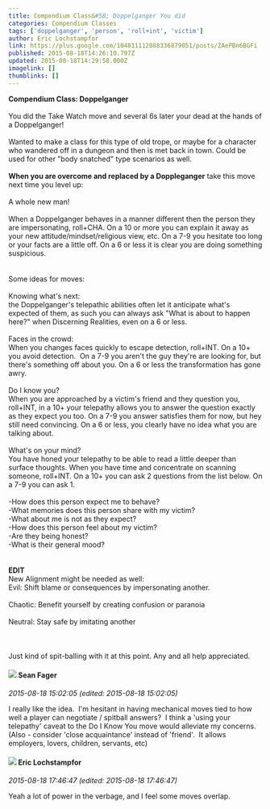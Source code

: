 ```yaml
---
title: Compendium Class&#58; Doppelganger You did
categories: Compendium Classes
tags: ['doppelganger', 'person', 'roll+int', 'victim']
author: Eric Lochstampfor
link: https://plus.google.com/104811112088336879051/posts/ZAePBn6BGFi
published: 2015-08-18T14:26:10.797Z
updated: 2015-08-18T14:29:58.000Z
imagelink: []
thumblinks: []
---
```


<b>Compendium Class: Doppelganger</b><br /><br />You did the Take Watch move and several 6s later your dead at the hands of a Doppelganger!<br /><br />Wanted to make a class for this type of old trope, or maybe for a character who wandered off in a dungeon and then is met back in town. Could be used for other &quot;body snatched&quot; type scenarios as well.<br /><br /><b>When you are overcome and replaced by a Doppleganger</b> take this move next time you level up:<br /><br />A whole new man!<br /><br />When a Doppelganger behaves in a manner different then the person they are impersonating, roll+CHA. On a 10 or more you can explain it away as your new attitude/mindset/religious view, etc. On a 7-9 you hesitate too long or your facts are a little off. On a 6 or less it is clear you are doing something suspicious.<br /><br /><br />Some ideas for moves:<br /><br />Knowing what&#39;s next:<br />the Doppelganger&#39;s telepathic abilities often let it anticipate what&#39;s expected of them, as such you can always ask &quot;What is about to happen here?&quot; when Discerning Realities, even on a 6 or less.<br /><br />Faces in the crowd:<br />When you changes faces quickly to escape detection, roll+INT. On a 10+ you avoid detection.  On a 7-9 you aren&#39;t the guy they&#39;re are looking for, but there&#39;s something off about you. On a 6 or less the transformation has gone awry.<br /><br />Do I know you?<br />When you are approached by a victim&#39;s friend and they question you, roll+INT, in a 10+ your telepathy allows you to answer the question exactly as they expect you too. On a 7-9 you answer satisfies them for now, but hey still need convincing. On a 6 or less, you clearly have no idea what you are talking about.<br /><br />What&#39;s on your mind?<br />You have honed your telepathy to be able to read a little deeper than surface thoughts. When you have time and concentrate on scanning someone, roll+INT. On a 10+ you can ask 2 questions from the list below. On a 7-9 you can ask 1.<br /><br />-How does this person expect me to behave?<br />-What memories does this person share with my victim?<br />-What about me is not as they expect?<br />-How does this person feel about my victim?<br />-Are they being honest?<br />-What is their general mood?<br /><br /><br /><b>EDIT</b><br />New Alignment might be needed as well:<br />Evil: Shift blame or consequences by impersonating another.<br /><br />Chaotic: Benefit yourself by creating confusion or paranoia<br /><br />Neutral: Stay safe by imitating another<br /><br /><br /><br />Just kind of spit-balling with it at this point. Any and all help appreciated.
<div id='comment z13su3wrspqqh3dy004cifzzznyvgpfzsfc'>
  <h4><img src='{{site.baseurl}}//images/avatars/109957662124279661127_photo.jpg'> Sean Fager</h4>
      <p><cite>2015-08-18 15:02:05 (edited: 2015-08-18 15:02:05)</cite></p>
        <p>I really like the idea.  I&#39;m hesitant in having mechanical moves tied to how well a player can negotiate / spitball answers?  I think a &#39;using your telepathy&#39; caveat to the Do I Know You move would alleviate my concerns.  (Also - consider &#39;close acquaintance&#39; instead of &#39;friend&#39;.  It allows employers, lovers, children, servants, etc)</p>
</div>
        

<div id='comment z13su3wrspqqh3dy004cifzzznyvgpfzsfc'>
  <h4><img src='{{site.baseurl}}//images/avatars/104811112088336879051_photo.jpg'> Eric Lochstampfor</h4>
      <p><cite>2015-08-18 17:46:47 (edited: 2015-08-18 17:46:47)</cite></p>
        <p>Yeah a lot of power in the verbage, and I feel some moves overlap.</p>
</div>
        